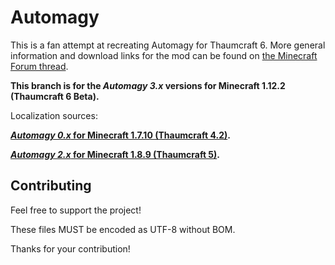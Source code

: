 Automagy
========

This is a fan attempt at recreating Automagy for Thaumcraft 6. More general information and download links for the mod can be found on [the Minecraft Forum thread](http://www.minecraftforum.net/forums/mapping-and-modding/minecraft-mods/wip-mods/2125369-tc4-5-addon-automagy-automation-and-logistics-v2).

**This branch is for the _Automagy 3.x_ versions for Minecraft 1.12.2 (Thaumcraft 6 Beta).**

Localization sources: 

**[_Automagy 0.x_ for Minecraft 1.7.10 (Thaumcraft 4.2)](https://github.com/Tuhljin/Automagy).**

**[_Automagy 2.x_ for Minecraft 1.8.9 (Thaumcraft 5)](https://github.com/Tuhljin/Automagy/tree/1.8.9).**

## Contributing

Feel free to support the project!

These files MUST be encoded as UTF-8 without BOM.

Thanks for your contribution!
